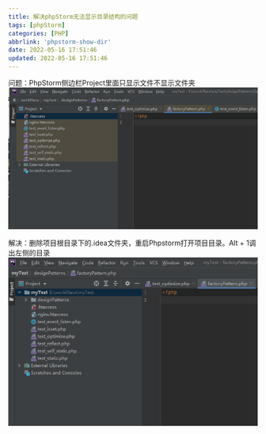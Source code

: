 ```yaml
---
title: 解决phpStorm无法显示目录结构的问题
tags: [phpStorm]
categories: [PHP]
abbrlink: 'phpstorm-show-dir'
date: 2022-05-16 17:51:46
updated: 2022-05-16 17:51:46
---
```


问题：PhpStorm侧边栏Project里面只显示文件不显示文件夹
![](/images/phpstorm_show_dir_1.png)

解决：删除项目根目录下的.idea文件夹，重启Phpstorm打开项目目录。Alt + 1调出左侧的目录
![](/images/phpstorm_show_dir_2.png)
